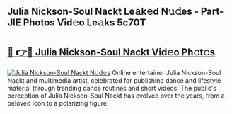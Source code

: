 ## Julia Nickson-Soul Nackt Le𝚊k𝚎d N𝚞𝚍es - Part-JlE Photos Vid𝚎o Le𝚊ks 5c70T

# <h2><a href="http://fb0xm4.evod.top/?m=Julia+Nickson-Soul+Nackt">🔗 👉🔴 Julia Nickson-Soul Nackt Vid𝚎o Ph𝚘t𝚘s</a></h2>

[![Julia Nickson-Soul Nackt N𝚞d𝚎s](https://i.imgur.com/8V9OHl7.gif)](http://fb0xm4.evod.top/?m=Julia+Nickson-Soul+Nackt)
Online entertainer Julia Nickson-Soul Nackt and multimedia artist, celebrated for publishing dance and lifestyle material through trending dance routines and short videos. The public's perception of Julia Nickson-Soul Nackt has evolved over the years, from a beloved icon to a polarizing figure. 
